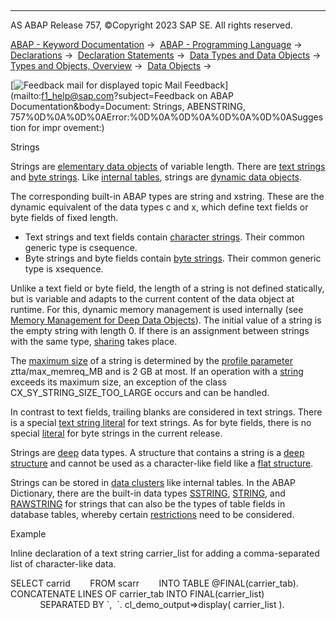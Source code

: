   

* * *

AS ABAP Release 757, ©Copyright 2023 SAP SE. All rights reserved.

[ABAP - Keyword Documentation](https://help.sap.com/doc/abapdocu_757_index_htm/7.57/en-US/abenabap.htm) →  [ABAP - Programming Language](https://help.sap.com/doc/abapdocu_757_index_htm/7.57/en-US/abenabap_reference.htm) →  [Declarations](https://help.sap.com/doc/abapdocu_757_index_htm/7.57/en-US/abendeclarations.htm) →  [Declaration Statements](https://help.sap.com/doc/abapdocu_757_index_htm/7.57/en-US/abenabap_declarations.htm) →  [Data Types and Data Objects](https://help.sap.com/doc/abapdocu_757_index_htm/7.57/en-US/abentypes_and_objects.htm) →  [Types and Objects, Overview](https://help.sap.com/doc/abapdocu_757_index_htm/7.57/en-US/abentypes_objects_oview.htm) →  [Data Objects](https://help.sap.com/doc/abapdocu_757_index_htm/7.57/en-US/abendata_objects.htm) → 

 [![](Mail.gif?object=Mail.gif&sap-language=EN "Feedback mail for displayed topic") Mail Feedback](mailto:f1_help@sap.com?subject=Feedback on ABAP Documentation&body=Document: Strings, ABENSTRING, 757%0D%0A%0D%0AError:%0D%0A%0D%0A%0D%0A%0D%0ASuggestion for impr
ovement:)

Strings

Strings are [elementary data objects](https://help.sap.com/doc/abapdocu_757_index_htm/7.57/en-US/abenelementary_data_object_glosry.htm "Glossary Entry") of variable length. There are [text strings](https://help.sap.com/doc/abapdocu_757_index_htm/7.57/en-US/abentext_string_glosry.htm "Glossary Entry") and [byte strings](https://help.sap.com/doc/abapdocu_757_index_htm/7.57/en-US/abenbyte_string_glosry.htm "Glossary Entry"). Like [internal tables](https://help.sap.com/doc/abapdocu_757_index_htm/7.57/en-US/abeninternal_table_glosry.htm "Glossary Entry"), strings are [dynamic data objects](https://help.sap.com/doc/abapdocu_757_index_htm/7.57/en-US/abendynamic_data_object_glosry.htm "Glossary Entry").

The corresponding built-in ABAP types are string and xstring. These are the dynamic equivalent of the data types c and x, which define text fields or byte fields of fixed length.

-   Text strings and text fields contain [character strings](https://help.sap.com/doc/abapdocu_757_index_htm/7.57/en-US/abencharacter_string_glosry.htm "Glossary Entry"). Their common generic type is csequence.
-   Byte strings and byte fields contain [byte strings](https://help.sap.com/doc/abapdocu_757_index_htm/7.57/en-US/abenbyte_chain_glosry.htm "Glossary Entry"). Their common generic type is xsequence.

Unlike a text field or byte field, the length of a string is not defined statically, but is variable and adapts to the current content of the data object at runtime. For this, dynamic memory management is used internally (see [Memory Management for Deep Data Objects](https://help.sap.com/doc/abapdocu_757_index_htm/7.57/en-US/abenmemory_consumption.htm)). The initial value of a string is the empty string with length 0. If there is an assignment between strings with the same type, [sharing](https://help.sap.com/doc/abapdocu_757_index_htm/7.57/en-US/abensharing_glosry.htm "Glossary Entry") takes place.

The [maximum size](https://help.sap.com/doc/abapdocu_757_index_htm/7.57/en-US/abenmemory_consumption_2.htm) of a string is determined by the [profile parameter](https://help.sap.com/doc/abapdocu_757_index_htm/7.57/en-US/abenprofile_parameter_glosry.htm "Glossary Entry") ztta/max\_memreq\_MB and is 2 GB at most. If an operation with a [string](https://help.sap.com/doc/abapdocu_757_index_htm/7.57/en-US/abenstring_glosry.htm "Glossary Entry") exceeds its maximum size, an exception of the class CX\_SY\_STRING\_SIZE\_TOO\_LARGE occurs and can be handled.

In contrast to text fields, trailing blanks are considered in text strings. There is a special [text string literal](https://help.sap.com/doc/abapdocu_757_index_htm/7.57/en-US/abentext_string_literal_glosry.htm "Glossary Entry") for text strings. As for byte fields, there is no special [literal](https://help.sap.com/doc/abapdocu_757_index_htm/7.57/en-US/abenabap_literal_glosry.htm "Glossary Entry") for byte strings in the current release.

Strings are [deep](https://help.sap.com/doc/abapdocu_757_index_htm/7.57/en-US/abendeep_glosry.htm "Glossary Entry") data types. A structure that contains a string is a [deep structure](https://help.sap.com/doc/abapdocu_757_index_htm/7.57/en-US/abendeep_structure_glosry.htm "Glossary Entry") and cannot be used as a character-like field like a [flat structure](https://help.sap.com/doc/abapdocu_757_index_htm/7.57/en-US/abenflat_structure_glosry.htm "Glossary Entry").

Strings can be stored in [data clusters](https://help.sap.com/doc/abapdocu_757_index_htm/7.57/en-US/abendata_cluster_glosry.htm "Glossary Entry") like internal tables. In the ABAP Dictionary, there are the built-in data types [SSTRING](https://help.sap.com/doc/abapdocu_757_index_htm/7.57/en-US/abenddic_builtin_types.htm), [STRING](https://help.sap.com/doc/abapdocu_757_index_htm/7.57/en-US/abenddic_builtin_types.htm), and [RAWSTRING](https://help.sap.com/doc/abapdocu_757_index_htm/7.57/en-US/abenddic_builtin_types.htm) for strings that can also be the types of table fields in database tables, whereby certain [restrictions](https://help.sap.com/doc/abapdocu_757_index_htm/7.57/en-US/abenddic_character_byte_types.htm) need to be considered.

Example

Inline declaration of a text string carrier\_list for adding a comma-separated list of character-like data.

SELECT carrid
       FROM scarr
       INTO TABLE @FINAL(carrier\_tab).
CONCATENATE LINES OF carrier\_tab INTO FINAL(carrier\_list)
            SEPARATED BY \`,  \`.
cl\_demo\_output=>display( carrier\_list ).